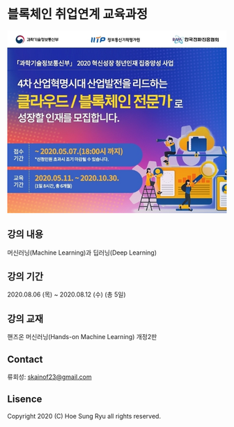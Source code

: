 # 블록체인 취업연계 교육과정
![](./poster.jpg)

## 강의 내용
머신러닝(Machine Learning)과 딥러닝(Deep Learning)

## 강의 기간
2020.08.06 (목) ~ 2020.08.12 (수) (총 5일)

## 강의 교재
핸즈온 머신러닝(Hands-on Machine Learning) 개정2판

## Contact
류회성: skainof23@gmail.com

## Lisence
Copyright 2020 (C) Hoe Sung Ryu all rights reserved. 
